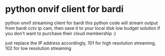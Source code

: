 # python onvif client for bardi

python onvif streaming client for bardi
this python code will stream output from bardi cctv ip cam, then save it to your local disk 
low budget solution if you don't want to purchase their cloud membership :)

just replace the IP address accordingly, 101 for high resolution streaming, 102 for low resolution streaming

